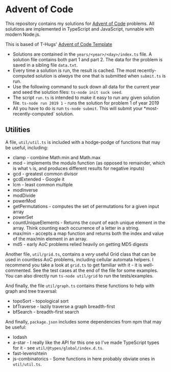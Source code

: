 # Advent of Code
This repository contains my solutions for [Advent of Code](https://adventofcode.com) problems. All solutions are implemented in TypeScript and JavaScript, runnable with modern Node.js.

This is based of T-Hugs' [Advent of Code Template](https://github.com/T-Hugs/advent-of-code)

  * Solutions are contained in the `years/<year>/<day>/index.ts` file. A solution file contains both part 1 and part 2. The data for the problem is saved in a sibling file `data.txt`.
  * Every time a solution is run, the result is cached. The most recently-computed solution is *always* the one that is submitted when `submit.ts` is run.
  * Use the following command to suck down all data for the current year and seed the solution files: `ts-node init suck seed`.
  * The script `run.ts` is intended to make it easy to run any given solution file.  `ts-node run 2019 1` - runs the solution for problem 1 of year 2019
  * All you have to do is run `ts-node submit`. This will submit your *most-recently-computed` solution. 

## Utilities

A file, `util/util.ts` is included with a hodge-podge of functions that may be useful, including:

  * clamp - combine Math.min and Math.max
  * mod - implements the modulo function (as opposed to remainder, which is what `%` is, and produces different results for negative inputs)
  * gcd - greatest common divisor
  * gcdExtended - Google it
  * lcm - least common multiple
  * modInverse
  * modDivide
  * powerMod
  * getPermutations - computes the set of permutations for a given input array
  * powerSet
  * countUniqueElements - Returns the count of each unique element in the array. Think counting each occurrence of a letter in a string.
  * max/min - accepts a map function and returns both the index and value of the max/min element in an array.
  * md5 - early AoC problems relied heavily on getting MD5 digests

Another file, `util/grid.ts`, contains a *very* useful Grid class that can be used in countless AoC problems, including cellular automata helpers. I recommend you take a look at `grid.ts` to get familiar with it - it is well-commented. See the test cases at the end of the file for some examples. You can also directly run `ts-node util/grid` to run the tests/examples.

And finally, the file `util/graph.ts` contains these functions to help with graph and tree traversal:

* topoSort - topological sort
* bfTraverse - lazily traverse a graph breadth-first
* bfSearch - breadth-first search

And finally, `package.json` includes some dependencies from npm that may be useful:

* lodash
* a-star - I really like the API for this one so I've made TypeScript types for it - see `util/@types/global/index.d.ts`.
* fast-levenshtein
* js-combinatorics - Some functions in here probably obviate ones in `util/util.ts`.
